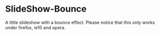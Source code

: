 SlideShow-Bounce
================

A little slideshow with a bounce effect.
Please notice that this only works under firefox, ie10 and opera.
